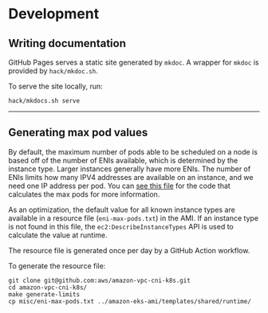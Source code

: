 # Development

## Writing documentation

GitHub Pages serves a static site generated by `mkdoc`. A wrapper for `mkdoc` is provided by `hack/mkdoc.sh`.

To serve the site locally, run:
```
hack/mkdocs.sh serve
```

---

## Generating max pod values

By default, the maximum number of pods able to be scheduled on a node is based off of the number of ENIs
available, which is determined by the instance type. Larger instances generally have more ENIs. The
number of ENIs limits how many IPV4 addresses are available on an instance, and we need one IP address
per pod. You can [see this file](https://github.com/aws/amazon-vpc-cni-k8s/blob/master/scripts/gen_vpc_ip_limits.go)
for the code that calculates the max pods for more information.

As an optimization, the default value for all known instance types are available in a resource file
(`eni-max-pods.txt`) in the AMI. If an instance type is not found in this file, the
`ec2:DescribeInstanceTypes` API is used to calculate the value at runtime.

The resource file is generated once per day by a GitHub Action workflow.

To generate the resource file:
```
git clone git@github.com:aws/amazon-vpc-cni-k8s.git
cd amazon-vpc-cni-k8s/
make generate-limits
cp misc/eni-max-pods.txt ../amazon-eks-ami/templates/shared/runtime/
```
